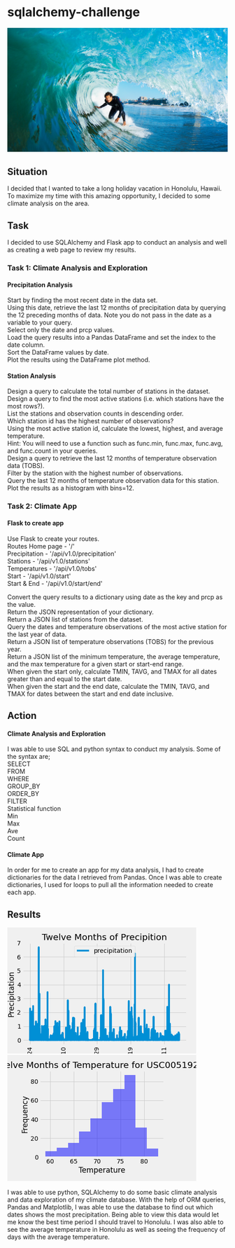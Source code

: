 # sqlalchemy-challenge

![Surf_UP](https://github.com/llhabers/sqlalchemy-challenge/blob/main/surfs_up.png)

## Situation

I decided that I wanted to take a long holiday vacation in Honolulu, Hawaii. To maximize my time with this amazing opportunity, I decided to some climate analysis on the area. 

## Task

I decided to use SQLAlchemy and Flask app to conduct an analysis and well as creating a web page to review my results.

### Task 1: Climate Analysis and Exploration<br>
#### Precipitation Analysis<br>
Start by finding the most recent date in the data set.<br>
Using this date, retrieve the last 12 months of precipitation data by querying the 12 preceding months of data. Note you do not pass in the date as a variable to your query.<br>
Select only the date and prcp values.<br>
Load the query results into a Pandas DataFrame and set the index to the date column.<br>
Sort the DataFrame values by date.<br>
Plot the results using the DataFrame plot method.<br>

#### Station Analysis<br>
Design a query to calculate the total number of stations in the dataset.<br>
Design a query to find the most active stations (i.e. which stations have the most rows?).<br>
List the stations and observation counts in descending order.<br>
Which station id has the highest number of observations?<br>
Using the most active station id, calculate the lowest, highest, and average temperature.<br>
Hint: You will need to use a function such as func.min, func.max, func.avg, and func.count in your queries.<br>
Design a query to retrieve the last 12 months of temperature observation data (TOBS).<br>
Filter by the station with the highest number of observations.<br>
Query the last 12 months of temperature observation data for this station.<br>
Plot the results as a histogram with bins=12.<br>

### Task 2: Climate App<br>
#### Flask to create app<br>
Use Flask to create your routes.<br>
Routes
Home page - '/'<br>
Precipitation - '/api/v1.0/precipitation'<br>
Stations - '/api/v1.0/stations'<br>
Temperatures - '/api/v1.0/tobs'<br>
Start - '/api/v1.0/start'<br>
Start & End - '/api/v1.0/start/end'<br>

Convert the query results to a dictionary using date as the key and prcp as the value.<br>
Return the JSON representation of your dictionary.<br>
Return a JSON list of stations from the dataset.<br>
Query the dates and temperature observations of the most active station for the last year of data.<br>
Return a JSON list of temperature observations (TOBS) for the previous year.<br>
Return a JSON list of the minimum temperature, the average temperature, and the max temperature for a given start or start-end range.<br>
When given the start only, calculate TMIN, TAVG, and TMAX for all dates greater than and equal to the start date.<br>
When given the start and the end date, calculate the TMIN, TAVG, and TMAX for dates between the start and end date inclusive.<br>

## Action<br>
#### Climate Analysis and Exploration<br>
I was able to use SQL and python syntax to conduct my analysis. Some of the syntax are;<br>
SELECT<br>
FROM<br>
WHERE<br>
GROUP_BY<br>
ORDER_BY<br>
FILTER<br>
Statistical function<br>
Min<br>
Max<br>
Ave<br>
Count<br>
#### Climate App<br>
In order for me to create an app for my data analysis, I had to create dictionaries for the data I retrieved from Pandas. Once I was able to create dictionaries, I used for loops to pull all the information needed to create each app.


## Results<br>
![Precipitation](https://github.com/llhabers/sqlalchemy-challenge/blob/main/12_Months_Precipitation_Data.png)<br>
![Histogram_Temperature](https://github.com/llhabers/sqlalchemy-challenge/blob/main/12_Months_of_Temperature_for_USC00519281.png)<br>

I was able to use python, SQLAlchemy to do some basic climate analysis and data exploration of my climate database. With the help of ORM queries, Pandas and Matplotlib, I was able to use the database to find out which dates shows the most precipitation. Being able to view this data would let me know the best time period I should travel to Honolulu. I was also able to see the average temperature in Honolulu as well as seeing the frequency of days with the average temperature.<br>